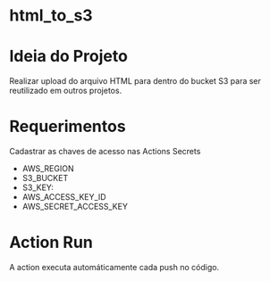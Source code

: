 # html_to_s3

# Ideia do Projeto
Realizar upload do arquivo HTML para dentro do bucket S3 para ser reutilizado em outros projetos.

# Requerimentos

Cadastrar as chaves de acesso nas Actions Secrets

- AWS_REGION
- S3_BUCKET
- S3_KEY: 
- AWS_ACCESS_KEY_ID
- AWS_SECRET_ACCESS_KEY



# Action Run

A action executa automáticamente cada push no código.

